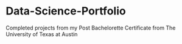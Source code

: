 # Data-Science-Portfolio
Completed projects from my Post Bachelorette Certificate from The University of Texas at Austin 
